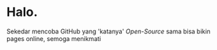 
# Halo.

Sekedar mencoba GitHub yang 'katanya' *Open-Source* sama bisa bikin pages online, semoga menikmati




